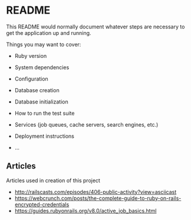 # README

This README would normally document whatever steps are necessary to get the
application up and running.

Things you may want to cover:

* Ruby version

* System dependencies

* Configuration

* Database creation

* Database initialization

* How to run the test suite

* Services (job queues, cache servers, search engines, etc.)

* Deployment instructions

* ...

## Articles
Articles used in creation of this project
* http://railscasts.com/episodes/406-public-activity?view=asciicast
* https://webcrunch.com/posts/the-complete-guide-to-ruby-on-rails-encrypted-credentials
* https://guides.rubyonrails.org/v8.0/active_job_basics.html   
  